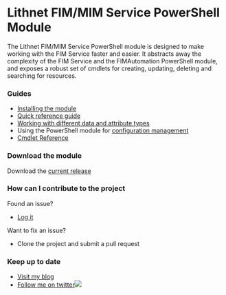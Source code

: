 # Lithnet FIM/MIM Service PowerShell Module
The Lithnet FIM/MIM Service PowerShell module is designed to make working with the FIM Service faster and easier. It abstracts away the complexity of the FIM Service and the FIMAutomation PowerShell module, and exposes a robust set of cmdlets for creating, updating, deleting and searching for resources.

### Guides
*   [Installing the module](https://github.com/lithnet/resourcemanagement-powershell/wiki/installing-the-module)
*   [Quick reference guide](https://github.com/lithnet/resourcemanagement-powershell/wiki/quick-reference-guide)
*   [Working with different data and attribute types](https://github.com/lithnet/resourcemanagement-powershell/wiki/working-with-different-data-and-attribute-types)
*   Using the PowerShell module for [configuration management](https://github.com/lithnet/resourcemanagement-powershell/wiki/configuration-management)
*   [Cmdlet Reference](https://github.com/lithnet/resourcemanagement-powershell/wiki/cmdlet-reference)

### Download the module
Download the [current release](https://github.com/lithnet/resourcemanagement-powershell/releases/)

### How can I contribute to the project
Found an issue?
*   [Log it](https://github.com/lithnet/resourcemanagement-powershell/issues)

Want to fix an issue?
*   Clone the project and submit a pull request

### Keep up to date
*   [Visit my blog](http://blog.lithiumblue.com)
*   [Follow me on twitter](https://twitter.com/RyanLNewington)![](http://twitter.com/favicon.ico)
